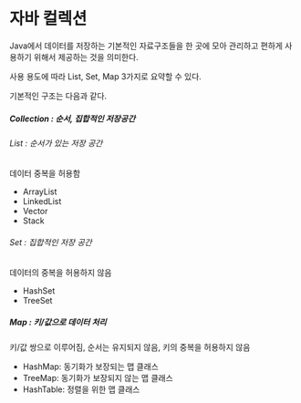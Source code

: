 # 자바 컬렉션

Java에서 데이터를 저장하는 기본적인 자료구조들을 한 곳에 모아 관리하고 편하게 사용하기 위해서 제공하는 것을 의미한다.

사용 용도에 따라 List, Set, Map 3가지로 요약할 수 있다.

기본적인 구조는 다음과 같다.

##### Collection : 순서, 집합적인 저장공간

###### List : 순서가 있는 저장 공간

데이터 중복을 허용함

* ArrayList
* LinkedList
* Vector
* Stack

###### Set : 집합적인 저장 공간

데이터의 중복을 허용하지 않음

* HashSet
* TreeSet

##### Map : 키/값으로 데이터 처리

키/값 쌍으로 이루어짐, 순서는 유지되지 않음, 키의 중복을 허용하지 않음

* HashMap: 동기화가 보장되는 맵 클래스
* TreeMap: 동기화가 보장되지 않는 맵 클래스
* HashTable: 정렬을 위한 맵 클래스
